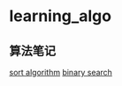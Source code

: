 # learning_algo
## 算法笔记
[sort algorithm](https://github.com/zllrunning/learning_algo/blob/master/sort.py)
[binary search](https://github.com/zllrunning/learning_algo/blob/master/bisearch.py)
